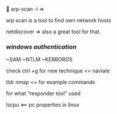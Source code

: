 
🤩️ arp-scan -l ⇒

arp scan is a tool to find own network hosts

netdiscover ⇒ also a great tool for that.

### _windows authentication_
~SAM
~NTLM
~KERBOROS


check ctrl +g for new technique <= naviate

tldr nmap <= for example commands


for what "responder tool" used


lscpu <== pc properties in linux

